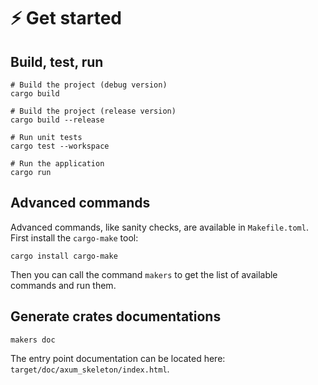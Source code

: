# ⚡ Get started

## Build, test, run

```shell
# Build the project (debug version)
cargo build

# Build the project (release version)
cargo build --release

# Run unit tests
cargo test --workspace

# Run the application
cargo run
```

## Advanced commands

Advanced commands, like sanity checks, are available in `Makefile.toml`. First
install the `cargo-make` tool:

```shell
cargo install cargo-make
```

Then you can call the command `makers` to get the list of available commands and
run them.

## Generate crates documentations

```shell
makers doc
```

The entry point documentation can be located here: `target/doc/axum_skeleton/index.html`.
